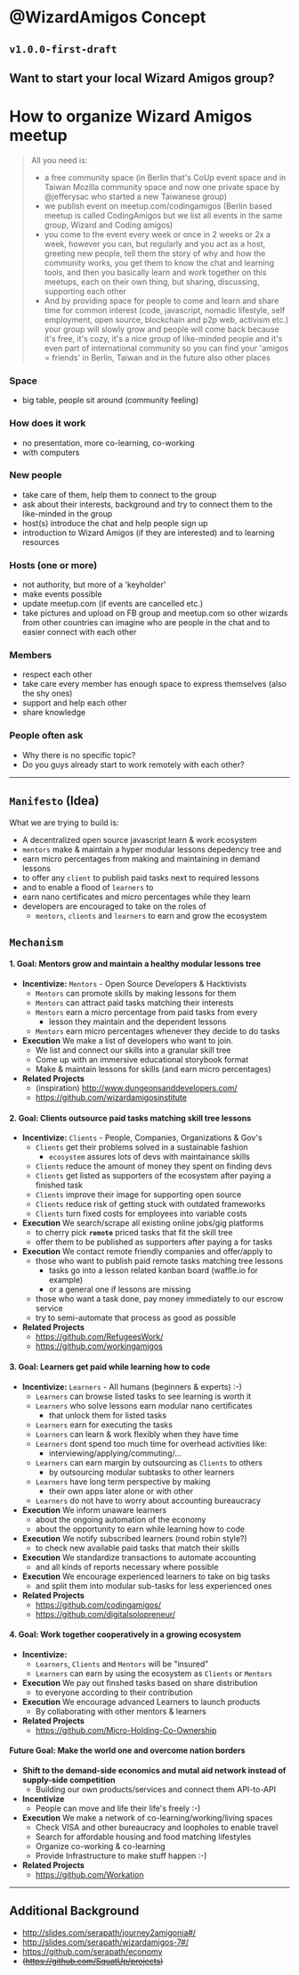 # @WizardAmigos Concept
## `v1.0.0-first-draft`

## Want to start your local Wizard Amigos group? 
# How to organize Wizard Amigos meetup

>All you need is:
>* a free community space (in Berlin that's CoUp event space and in Taiwan Mozilla community space and now one private space by @jefferysac who started a new Taiwanese group)
>* we publish event on meetup.com/codingamigos (Berlin based meetup is called CodingAmigos but we list all events in the same group, Wizard and Coding amigos)
>* you come to the event every week or once in 2 weeks or 2x a week, however you can, but regularly and you act as a host, greeting new people, tell them the story of why and how the community works, you get them to know the chat and learning tools, and then you basically learn and work together on this meetups, each on their own thing, but sharing, discussing, supporting each other
>* And by providing space for people to come and learn and share time for common interest (code, javascript, nomadic lifestyle, self employment, open source, blockchain and p2p web, activism etc.) your group will slowly grow and people will come back because it's free, it's cozy, it's a nice group of like-minded people and it's even part of international community so you can find your 'amigos = friends' in Berlin, Taiwan and in the future also other places 

### Space

- big table, people sit around (community feeling)

### How does it work

- no presentation, more co-learning, co-working
- with computers

### New people

- take care of them, help them to connect to the group
- ask about their interests, background and try to connect them to the like-minded in the group
- host(s) introduce the chat and help people sign up
- introduction to Wizard Amigos (if they are interested) and to learning resources

### Hosts (one or more)

- not authority, but more of a 'keyholder'
- make events possible 
- update meetup.com (if events are cancelled etc.)
- take pictures and upload on FB group and meetup.com so other wizards from other countries can imagine who are people in the chat and to easier connect with each other 

### Members

- respect each other
- take care every member has enough space to express themselves (also the shy ones)
- support and help each other
- share knowledge

### People often ask 
- Why there is no specific topic? 
- Do you guys already start to work remotely with each other?  

---

## `Manifesto` (Idea)
What we are trying to build is:
* A decentralized open source javascript learn & work ecosystem
* `mentors` make & maintain a hyper modular lessons depedency tree and
* earn micro percentages from making and maintaining in demand lessons
* to offer any `client` to publish paid tasks next to required lessons
* and to enable a flood of `learners` to
* earn nano certificates and micro percentages while they learn
* developers are encouraged to take on the roles of
	* `mentors`, `clients` and `learners` to earn and grow the ecosystem


## `Mechanism`
#### 1. Goal: Mentors grow and maintain a healthy modular lessons tree
* **Incentivize:** `Mentors` - Open Source Developers & Hacktivists
	* `Mentors` can promote skills by making lessons for them
	* `Mentors` can attract paid tasks matching their interests
	* `Mentors` earn a micro percentage from paid tasks from every
		* lesson they maintain and the dependent lessons
	* `Mentors` earn micro percentages whenever they decide to do tasks
* **Execution** We make a list of developers who want to join.
	* We list and connect our skills into a granular skill tree
	* Come up with an immersive educational storybook format
	* Make & maintain lessons for skills (and earn micro percentages)
* **Related Projects**
	* (inspiration) http://www.dungeonsanddevelopers.com/
	* https://github.com/wizardamigosinstitute


#### 2. Goal: Clients outsource paid tasks matching skill tree lessons
* **Incentivize:** `Clients` - People, Companies, Organizations & Gov's
	* `Clients` get their problems solved in a sustainable fashion
		* `ecosystem` assures lots of devs with maintainance skills
	* `Clients` reduce the amount of money they spent on finding devs
	* `Clients` get listed as supporters of the ecosystem after paying a finished task
	* `Clients` improve their image for supporting open source
	* `Clients` reduce risk of getting stuck with outdated frameworks
	* `Clients` turn fixed costs for employees into variable costs 
* **Execution** We search/scrape all existing online jobs/gig platforms
	* to cherry pick **`remote`** priced tasks that fit the skill tree
	* offer them to be published as supporters after paying a for tasks
* **Execution** We contact remote friendly companies and offer/apply to 
	* those who want to publish paid remote tasks matching tree lessons
		* tasks go into a lesson related kanban board (waffle.io for example)
		* or a general one if lessons are missing
	* those who want a task done, pay money immediately to our escrow service
	* try to semi-automate that process as good as possible
* **Related Projects**
	* https://github.com/RefugeesWork/
	* https://github.com/workingamigos


#### 3. Goal: Learners get paid while learning how to code
* **Incentivize:** `Learners` - All humans (beginners & experts) :-)
	* `Learners` can browse listed tasks to see learning is worth it
	* `Learners` who solve lessons earn modular nano certificates
		* that unlock them for listed tasks
	* `Learners` earn for executing the tasks 
	* `Learners` can learn & work flexibly when they have time
	* `Learners` dont spend too much time for overhead activities like:
		* interviewing/applying/commuting/...
	* `Learners` can earn margin by outsourcing as `Clients` to others
		* by outsourcing modular subtasks to other learners
	* `Learners` have long term perspective by making
		* their own apps later alone or with other
	* `Learners` do not have to worry about accounting bureaucracy
* **Execution** We inform unaware learners
	* about the ongoing automation of the economy
	* about the opportunity to earn while learning how to code
* **Execution** We notify subscribed learners (round robin style?)
	* to check new available paid tasks that match their skills
* **Execution** We standardize transactions to automate accounting
	* and all kinds of reports necessary where possible
* **Execution** We encourage experienced learners to take on big tasks
	* and split them into modular sub-tasks for less experienced ones
* **Related Projects**
	* https://github.com/codingamigos/
	* https://github.com/digitalsolopreneur/


#### 4. Goal: Work together cooperatively in a growing ecosystem
* **Incentivize:**
	* `Learners`, `Clients` and `Mentors` will be "insured"
	* `Learners` can earn by using the ecosystem as `Clients` or `Mentors`
* **Execution** We pay out finshed tasks based on share distribution
	* to everyone according to their contribution
* **Execution** We encourage advanced Learners to launch products
	* By collaborating with other mentors & learners
* **Related Projects**
	* https://github.com/Micro-Holding-Co-Ownership


#### Future Goal: Make the world one and overcome nation borders
* **Shift to the demand-side economics and mutal aid network instead of
supply-side competition**
	* Building our own products/services and connect them API-to-API
* **Incentivize**
	* People can move and life their life's freely :-)
* **Execution** We make a network of co-learning/working/living spaces 
	* Check VISA and other bureaucracy and loopholes to enable travel
	* Search for affordable housing and food matching lifestyles
	* Organize co-working & co-learning
	* Provide Infrastructure to make stuff happen :-)
* **Related Projects**
	* https://github.com/Workation

---

## Additional Background
* http://slides.com/serapath/journey2amigonia#/
* http://slides.com/serapath/wizardamigos-7#/
* https://github.com/serapath/economy
* ~~(https://github.com/SquatUp/projects)~~
